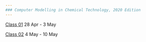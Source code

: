 ```yaml
---
### Computer Modelling in Chemical Technology, 2020 Edition
---
```


[Class 01](01/README.md)  28 Apr - 3 May

[Class 02](02/README.md)  4 May - 10 May
